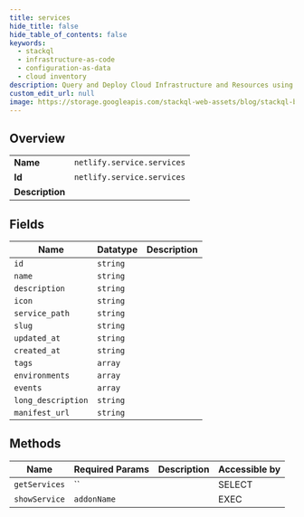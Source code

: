 ```yaml
---
title: services
hide_title: false
hide_table_of_contents: false
keywords:
  - stackql
  - infrastructure-as-code
  - configuration-as-data
  - cloud inventory
description: Query and Deploy Cloud Infrastructure and Resources using SQL
custom_edit_url: null
image: https://storage.googleapis.com/stackql-web-assets/blog/stackql-blog-post-featured-image.png
---
```

  
    

## Overview
<table><tbody>
<tr><td><b>Name</b></td><td><code>netlify.service.services</code></td></tr>
<tr><td><b>Id</b></td><td><code>netlify.service.services</code></td></tr>
<tr><td><b>Description</b></td><td></td></tr>
</tbody></table>

## Fields
| Name | Datatype | Description |
| ---- | -------- | ----------- |
| `id` | `string` |  |
| `name` | `string` |  |
| `description` | `string` |  |
| `icon` | `string` |  |
| `service_path` | `string` |  |
| `slug` | `string` |  |
| `updated_at` | `string` |  |
| `created_at` | `string` |  |
| `tags` | `array` |  |
| `environments` | `array` |  |
| `events` | `array` |  |
| `long_description` | `string` |  |
| `manifest_url` | `string` |  |
## Methods
| Name | Required Params | Description | Accessible by |
| ---- | --------------- | ----------- | ------------- |
| `getServices` | `` |  | SELECT |
| `showService` | `addonName` |  | EXEC |
